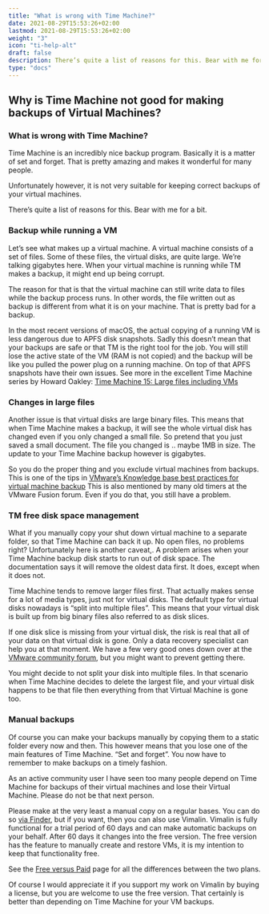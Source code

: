 ```yaml
---
title: "What is wrong with Time Machine?"
date: 2021-08-29T15:53:26+02:00
lastmod: 2021-08-29T15:53:26+02:00
weight: "3"
icon: "ti-help-alt"
draft: false
description: There’s quite a list of reasons for this. Bear with me for a bit.
type: "docs"
---
```

## Why is Time Machine not good for making backups of Virtual Machines?

### What is wrong with Time Machine?
Time Machine is an incredibly nice backup program. Basically it is a matter of set and forget. That is pretty amazing and makes it wonderful for many people.

Unfortunately however, it is not very suitable for keeping correct backups of your virtual machines.

There’s quite a list of reasons for this. Bear with me for a bit.

### Backup while running a VM
Let’s see what makes up a virtual machine. A virtual machine consists of a set of files. Some of these files, the virtual disks, are quite large. We’re talking gigabytes here. When your virtual machine is running while TM makes a backup, it might end up being corrupt.

The reason for that is that the virtual machine can still write data to files while the backup process runs. In other words, the file written out as backup is different from what it is on your machine. That is pretty bad for a backup.

In the most recent versions of macOS, the actual copying of a running VM is less dangerous due to APFS disk snapshots. Sadly this doesn’t mean that your backups are safe or that TM is the right tool for the job. You will still lose the active state of the VM (RAM is not copied) and the backup will be like you pulled the power plug on a running machine. On top of that APFS snapshots have their own issues. See more in the excellent Time Machine series by Howard Oakley: [Time Machine 15: Large files including VMs](https://eclecticlight.co/2020/03/02/time-machine-15-large-files-including-vms/)

### Changes in large files
Another issue is that virtual disks are large binary files. This means that when Time Machine makes a backup, it will see the whole virtual disk has changed even if you only changed a small file.
So pretend that you just saved a small document. The file you changed is .. maybe 1MB in size. The update to your Time Machine backup however is gigabytes.

So you do the proper thing and you exclude virtual machines from backups. This is one of the tips in [VMware’s Knowledge base best practices for virtual machine backup](https://kb.vmware.com/s/article/1013628) This is also mentioned by many old timers at the VMware Fusion forum. Even if you do that, you still have a problem.

### TM free disk space management
What if you manually copy your shut down virtual machine to a separate folder, so that Time Machine can back it up. No open files, no problems right? Unfortunately here is another caveat,. A problem arises when your Time Machine backup disk starts to run out of disk space.
The documentation says it will remove the oldest data first. It does, except when it does not.

Time Machine tends to remove larger files first. That actually makes sense for a lot of media types, just not for virtual disks. The default type for virtual disks nowadays is “split into multiple files”. This means that your virtual disk is built up from big binary files also referred to as disk slices.

If one disk slice is missing from your virtual disk, the risk is real that all of your data on that virtual disk is gone. Only a data recovery specialist can help you at that moment. We have a few very good ones down over at the [VMware community forum](https://communities.vmware.com/t5/VMware-Fusion/ct-p/3005-home), but you might want to prevent getting there.

You might decide to not split your disk into multiple files. In that scenario when Time Machine decides to delete the largest file, and your virtual disk happens to be that file then everything from that Virtual Machine is gone too.

### Manual backups
Of course you can make your backups manually by copying them to a static folder every now and then. This however means that you lose one of the main features of Time Machine. “Set and forget”. You now have to remember to make backups on a timely fashion.

As an active community user I have seen too many people depend on Time Machine for backups of their virtual machines and lose their Virtual Machine. Please do not be that next person.

Please make at the very least a manual copy on a regular bases. You can do so [via Finder](https://docs.vmware.com/en/VMware-Fusion/11/com.vmware.fusion.using.doc/GUID-50863728-C156-47B7-B79F-F341FF5E5C9A.html), but if you want, then you can also use Vimalin. Vimalin is fully functional for a trial period of 60 days and can make automatic backups on your behalf. After 60 days it changes into the free version. The free version has the feature to manually create and restore VMs, it is my intention to keep that functionality free.

See the [Free versus Paid](https://www.vimalin.com/documentation/free-versus-paid/) page for all the differences between the two plans.

Of course I would appreciate it if you support my work on Vimalin by buying a license, but you are welcome to use the free version. That certainly is better than depending on Time Machine for your VM backups.
